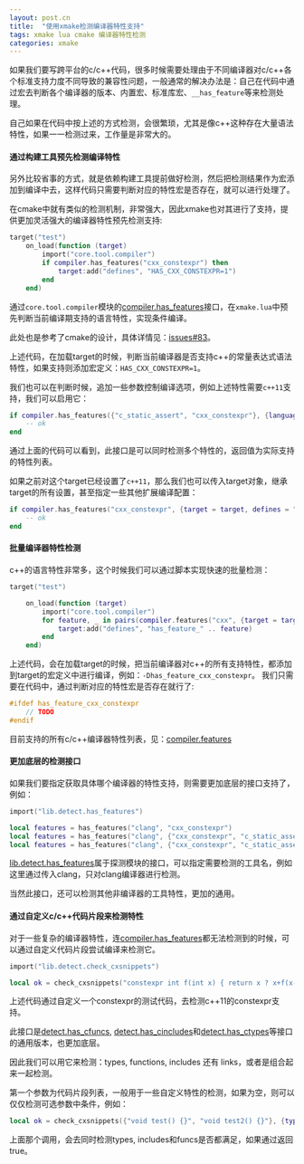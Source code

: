 ```yaml
---
layout: post.cn
title:  "使用xmake检测编译器特性支持"
tags: xmake lua cmake 编译器特性检测
categories: xmake
---
```


如果我们要写跨平台的c/c++代码，很多时候需要处理由于不同编译器对c/c++各个标准支持力度不同导致的兼容性问题，一般通常的解决办法是：自己在代码中通过宏去判断各个编译器的版本、内置宏、标准库宏、`__has_feature`等来检测处理。

自己如果在代码中按上述的方式检测，会很繁琐，尤其是像c++这种存在大量语法特性，如果一一检测过来，工作量是非常大的。

#### 通过构建工具预先检测编译特性

另外比较省事的方式，就是依赖构建工具提前做好检测，然后把检测结果作为宏添加到编译中去，这样代码只需要判断对应的特性宏是否存在，就可以进行处理了。

在cmake中就有类似的检测机制，非常强大，因此xmake也对其进行了支持，提供更加灵活强大的编译器特性预先检测支持:

```lua
target("test")
    on_load(function (target)
        import("core.tool.compiler")
        if compiler.has_features("cxx_constexpr") then
            target:add("defines", "HAS_CXX_CONSTEXPR=1")
        end
    end)
```

通过`core.tool.compiler`模块的[compiler.has_features](http://xmake.io/#/zh/manual?id=compiler-has_features)接口，在`xmake.lua`中预先判断当前编译期支持的语言特性，实现条件编译。

此处也是参考了cmake的设计，具体详情见：[issues#83](https://github.com/xmake-io/xmake/issues/83)。

上述代码，在加载target的时候，判断当前编译器是否支持c++的常量表达式语法特性，如果支持则添加宏定义：`HAS_CXX_CONSTEXPR=1`。

我们也可以在判断时候，追加一些参数控制编译选项，例如上述特性需要`c++11`支持，我们可以启用它：

```lua
if compiler.has_features({"c_static_assert", "cxx_constexpr"}, {languages = "cxx11"}) then
    -- ok
end
```

通过上面的代码可以看到，此接口是可以同时检测多个特性的，返回值为实际支持的特性列表。






如果之前对这个target已经设置了`c++11`，那么我们也可以传入target对象，继承target的所有设置，甚至指定一些其他扩展编译配置：

```lua
if compiler.has_features("cxx_constexpr", {target = target, defines = "..", includedirs = ".."}) then
    -- ok
end
```

#### 批量编译器特性检测

c++的语言特性非常多，这个时候我们可以通过脚本实现快速的批量检测：

```lua
target("test")

    on_load(function (target)
        import("core.tool.compiler")
        for feature, _ in pairs(compiler.features("cxx", {target = target})) do -- 传入target在检测特性时继承target的所有编译配置
            target:add("defines", "has_feature_" .. feature)
        end
    end)
```

上述代码，会在加载target的时候，把当前编译器对c++的所有支持特性，都添加到target的宏定义中进行编译，例如：`-Dhas_feature_cxx_constexpr`。
我们只需要在代码中，通过判断对应的特性宏是否存在就行了:

```c
#ifdef has_feature_cxx_constexpr
    // TODO
#endif
```

目前支持的所有c/c++编译器特性列表，见：[compiler.features](http://xmake.io/#/zh/manual?id=compiler-features)

#### 更加底层的检测接口

如果我们要指定获取具体哪个编译器的特性支持，则需要更加底层的接口支持了，例如：

```lua
import("lib.detect.has_features")

local features = has_features("clang", "cxx_constexpr")
local features = has_features("clang", {"cxx_constexpr", "c_static_assert"}, {flags = {"-g", "-O0"}, program = "xcrun -sdk macosx clang"})
local features = has_features("clang", {"cxx_constexpr", "c_static_assert"}, {flags = "-g"})
```

[lib.detect.has_features](http://xmake.io/#/zh/manual?id=detect-has_features)属于探测模块的接口，可以指定需要检测的工具名，例如这里通过传入clang，只对clang编译器进行检测。

当然此接口，还可以检测其他非编译器的工具特性，更加的通用。


#### 通过自定义c/c++代码片段来检测特性

对于一些复杂的编译器特性，连[compiler.has_features](http://xmake.io/#/zh/manual?id=compiler-has_features)都无法检测到的时候，可以通过自定义代码片段尝试编译来检测它。

```lua
import("lib.detect.check_cxsnippets")

local ok = check_cxsnippets("constexpr int f(int x) { return x ? x+f(x-1) : 0; } constexpr int x = f(5); static_assert(x == 15);", {sourcekind = "cxx", languages = "cxx11"})
```

上述代码通过自定义一个constexpr的测试代码，去检测c++11的constexpr支持。

此接口是[detect.has_cfuncs](http://xmake.io/#/zh/manual?id=detect-has_cfuncs), [detect.has_cincludes](http://xmake.io/#/zh/manual?id=detect-has_cincludes)和[detect.has_ctypes](http://xmake.io/#/zh/manual?id=detect-has_ctypes)等接口的通用版本，也更加底层。

因此我们可以用它来检测：types, functions, includes 还有 links，或者是组合起来一起检测。

第一个参数为代码片段列表，一般用于一些自定义特性的检测，如果为空，则可以仅仅检测可选参数中条件，例如：

```lua
local ok = check_cxsnippets({"void test() {}", "void test2() {}"}, {types = {"wchar_t", "char*"}, includes = "stdio.h", funcs = {"sigsetjmp", "sigsetjmp((void*)0, 0)"}})
```

上面那个调用，会去同时检测types, includes和funcs是否都满足，如果通过返回true。

